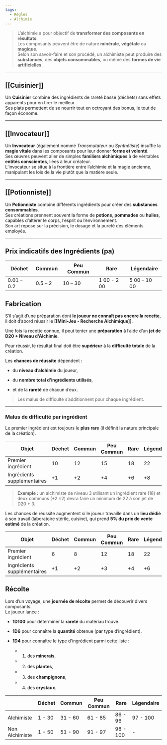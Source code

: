 ```yaml
---
tags:
  - Règles
  - Alchimie
---
```

>L’alchimie a pour objectif de **transformer des composants en résultats**.  
>Les composants peuvent être de nature **minérale**, **végétale** ou **magique**.  
>Selon son savoir-faire et son procédé, un alchimiste peut produire des **substances**, des **objets consommables**, ou même des **formes de vie artificielles**.

---

## [[Cuisinier]]

Un **Cuisinier** combine des ingrédients de rareté basse (déchets) sans effets apparents pour en tirer le meilleur.  
Ses plats permettent de se nourrir tout en octroyant des bonus, le tout de façon économe.

---

## [[Invocateur]]

Un **Invocateur** (également nommé _Transmutateur_ ou _Synthétiste_) insuffle la **magie vitale** dans les composants pour leur donner **forme et volonté**.  
Ses œuvres peuvent aller de simples **familiers alchimiques** à de véritables **entités conscientes**, liées à leur créateur.  
L’invocateur se situe à la frontière entre l’alchimie et la magie ancienne, manipulant les lois de la vie plutôt que la matière seule.

---

## [[Potionniste]]

Un **Potionniste** combine différents ingrédients pour créer des **substances consommables**.  
Ses créations prennent souvent la forme de **potions**, **pommades** ou **huiles**, capables d’altérer le corps, l’esprit ou l’environnement.  
Son art repose sur la précision, le dosage et la pureté des éléments employés.

---

## Prix indicatifs des Ingrédients (pa)

| Déchet     | Commun  | Peu Commun | Rare        | Légendaire   |
| ---------- | ------- | ---------- | ----------- | ------------ |
| 0.01 – 0.2 | 0.5 – 2 | 10 – 30    | 1 00 - 2 00 | 5 00 – 10 00 |

## Fabrication

S’il s’agit d’une préparation dont **le joueur ne connaît pas encore la recette**, il doit d’abord réussir le **[[Mini-Jeu - Recherche Alchimique]]**.

Une fois la recette connue, il peut tenter une **préparation** à l’aide d’un **jet de D20 + Niveau d'Alchimie**.

Pour réussir, le résultat final doit être **supérieur** à la **difficulté totale** de la création.

Les **chances de réussite** dépendent :

- du **niveau d’alchimie** du joueur,
    
- du **nombre total d’ingrédients utilisés**,
    
- et de la **rareté** de chacun d’eux.

> Les malus de difficulté s’additionnent pour chaque ingrédient.

---

### Malus de difficulté par ingrédient

Le premier ingrédient est toujours le **plus rare** (il définit la nature principale de la création).

| Objet                       | Déchet | Commun | Peu Commun | Rare | Légendaire |
| --------------------------- | ------ | ------ | ---------- | ---- | ---------- |
| Premier ingrédient          | 10     | 12     | 15         | 18   | 22         |
| Ingrédients supplémentaires | +1     | +2     | +4         | +6   | +8         |

> **Exemple :** un alchimiste de niveau 3 utilisant un ingrédient rare (18) et deux communs (+2 ×2) devra faire un minimum de 22 à son jet de D20 + 3.

Les chances de réussite augmentent si le joueur travaille dans un **lieu dédié** à son travail (laboratoire stérile, cuisine), qui prend **5% du prix de vente estimé** de la création.

| Objet                       | Déchet | Commun | Peu Commun | Rare | Légendaire |
| --------------------------- | ------ | ------ | ---------- | ---- | ---------- |
| Premier ingrédient          | 6      | 8      | 12         | 18   | 22         |
| Ingrédients supplémentaires | +1     | +2     | +3         | +4   | +6         |

## Récolte

Lors d’un voyage, une **journée de récolte** permet de découvrir divers composants.  
Le joueur lance :

- **1D100** pour déterminer la **rareté** du matériau trouvé.
    
- **1D6** pour connaître la **quantité** obtenue (par type d’ingrédient).
    
- **1D4** pour connaître le type d'ingrédient parmi cette liste :
	- 1) des **minerais**,
	    
	- 2) des **plantes**,
	    
	- 3) des **champignons**,
	    
	- 4) des **crystaux**.

|                | Déchet | Commun  | Peu Commun | Rare     | Légendaire |
| -------------- | ------ | ------- | ---------- | -------- | ---------- |
| Alchimiste     | 1 - 30 | 31 - 60 | 61 - 85    | 86 - 96  | 97 - 100   |
| Non Alchimiste | 1 - 50 | 51 - 90 | 91 - 97    | 98 - 100 | -          |



